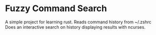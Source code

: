 # Fuzzy Command Search #

A simple project for learning rust. Reads command history from ~/.zshrc
Does an interactive search on history displaying results with ncurses.
